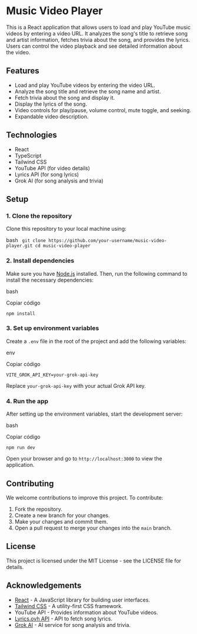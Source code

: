# Music Video Player

This is a React application that allows users to load and play YouTube music videos by entering a video URL. It analyzes the song's title to retrieve song and artist information, fetches trivia about the song, and provides the lyrics. Users can control the video playback and see detailed information about the video.

## Features

- Load and play YouTube videos by entering the video URL.
- Analyze the song title and retrieve the song name and artist.
- Fetch trivia about the song and display it.
- Display the lyrics of the song.
- Video controls for play/pause, volume control, mute toggle, and seeking.
- Expandable video description.

## Technologies

- React
- TypeScript
- Tailwind CSS
- YouTube API (for video details)
- Lyrics API (for song lyrics)
- Grok AI (for song analysis and trivia)

## Setup

### 1. Clone the repository

Clone this repository to your local machine using:

 bash
` 
git clone https://github.com/your-username/music-video-player.git
cd music-video-player 
`

### 2\. Install dependencies

Make sure you have [Node.js](https://nodejs.org/) installed. Then, run the following command to install the necessary dependencies:

bash

Copiar código

`npm install`

### 3\. Set up environment variables

Create a `.env` file in the root of the project and add the following variables:

env

Copiar código

`VITE_GROK_API_KEY=your-grok-api-key`

Replace `your-grok-api-key` with your actual Grok API key.

### 4\. Run the app

After setting up the environment variables, start the development server:

bash

Copiar código

`npm run dev`

Open your browser and go to `http://localhost:3000` to view the application.

 

Contributing
------------

We welcome contributions to improve this project. To contribute:

1.  Fork the repository.
2.  Create a new branch for your changes.
3.  Make your changes and commit them.
4.  Open a pull request to merge your changes into the `main` branch.

License
-------

This project is licensed under the MIT License - see the LICENSE file for details.

Acknowledgements
----------------

-   [React](https://reactjs.org/) - A JavaScript library for building user interfaces.
-   [Tailwind CSS](https://tailwindcss.com/) - A utility-first CSS framework.
-   YouTube API - Provides information about YouTube videos.
-   [Lyrics.ovh API](https://lyrics.ovh/) - API to fetch song lyrics.
-   [Grok AI](https://www.x.ai/) - AI service for song analysis and trivia.

